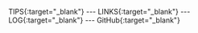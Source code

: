 TIPS{:target="_blank"} --- LINKS{:target="_blank"} --- LOG{:target="_blank"} --- GitHub{:target="_blank"}


